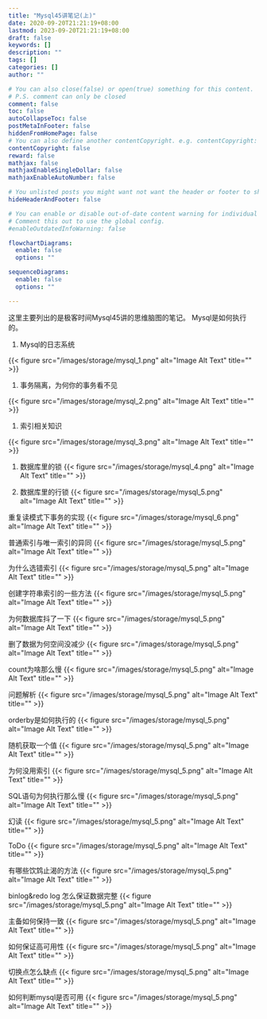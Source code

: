 ```yaml
---
title: "Mysql45讲笔记(上)"
date: 2020-09-20T21:21:19+08:00
lastmod: 2023-09-20T21:21:19+08:00
draft: false
keywords: []
description: ""
tags: []
categories: []
author: ""

# You can also close(false) or open(true) something for this content.
# P.S. comment can only be closed
comment: false
toc: false
autoCollapseToc: false
postMetaInFooter: false
hiddenFromHomePage: false
# You can also define another contentCopyright. e.g. contentCopyright: "This is another copyright."
contentCopyright: false
reward: false
mathjax: false
mathjaxEnableSingleDollar: false
mathjaxEnableAutoNumber: false

# You unlisted posts you might want not want the header or footer to show
hideHeaderAndFooter: false

# You can enable or disable out-of-date content warning for individual post.
# Comment this out to use the global config.
#enableOutdatedInfoWarning: false

flowchartDiagrams:
  enable: false
  options: ""

sequenceDiagrams: 
  enable: false
  options: ""

---
```



这里主要列出的是极客时间Mysql45讲的思维脑图的笔记。
Mysql是如何执行的。

1. Mysql的日志系统

{{< figure src="/images/storage/mysql_1.png" alt="Image Alt Text" title="" >}}

1. 事务隔离，为何你的事务看不见

{{< figure src="/images/storage/mysql_2.png" alt="Image Alt Text" title="" >}}

1. 索引相关知识

{{< figure src="/images/storage/mysql_3.png" alt="Image Alt Text" title="" >}}

1. 数据库里的锁 
{{< figure src="/images/storage/mysql_4.png" alt="Image Alt Text" title="" >}}

1. 数据库里的行锁
{{< figure src="/images/storage/mysql_5.png" alt="Image Alt Text" title="" >}}

重复读模式下事务的实现
{{< figure src="/images/storage/mysql_6.png" alt="Image Alt Text" title="" >}}

普通索引与唯一索引的异同
{{< figure src="/images/storage/mysql_5.png" alt="Image Alt Text" title="" >}}


为什么选错索引
{{< figure src="/images/storage/mysql_5.png" alt="Image Alt Text" title="" >}}


创建字符串索引的一些方法
{{< figure src="/images/storage/mysql_5.png" alt="Image Alt Text" title="" >}}


为何数据库抖了一下
{{< figure src="/images/storage/mysql_5.png" alt="Image Alt Text" title="" >}}


删了数据为何空间没减少
{{< figure src="/images/storage/mysql_5.png" alt="Image Alt Text" title="" >}}


count为啥那么慢
{{< figure src="/images/storage/mysql_5.png" alt="Image Alt Text" title="" >}}


问题解析
{{< figure src="/images/storage/mysql_5.png" alt="Image Alt Text" title="" >}}


orderby是如何执行的
{{< figure src="/images/storage/mysql_5.png" alt="Image Alt Text" title="" >}}


随机获取一个值
{{< figure src="/images/storage/mysql_5.png" alt="Image Alt Text" title="" >}}


为何没用索引
{{< figure src="/images/storage/mysql_5.png" alt="Image Alt Text" title="" >}}


SQL语句为何执行那么慢
{{< figure src="/images/storage/mysql_5.png" alt="Image Alt Text" title="" >}}


幻读
{{< figure src="/images/storage/mysql_5.png" alt="Image Alt Text" title="" >}}


ToDo
{{< figure src="/images/storage/mysql_5.png" alt="Image Alt Text" title="" >}}


有哪些饮鸩止渴的方法
{{< figure src="/images/storage/mysql_5.png" alt="Image Alt Text" title="" >}}


binlog&redo log 怎么保证数据完整
{{< figure src="/images/storage/mysql_5.png" alt="Image Alt Text" title="" >}}


主备如何保持一致
{{< figure src="/images/storage/mysql_5.png" alt="Image Alt Text" title="" >}}


如何保证高可用性
{{< figure src="/images/storage/mysql_5.png" alt="Image Alt Text" title="" >}}


切换点怎么缺点
{{< figure src="/images/storage/mysql_5.png" alt="Image Alt Text" title="" >}}



如何判断mysql是否可用
{{< figure src="/images/storage/mysql_5.png" alt="Image Alt Text" title="" >}}


<!--more-->
